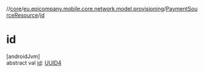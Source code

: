 //[core](../../../index.md)/[eu.epicompany.mobile.core.network.model.provisioning](../index.md)/[PaymentSourceResource](index.md)/[id](id.md)

# id

[androidJvm]\
abstract val [id](id.md): [UUID4](../../eu.epicompany.mobile.core.datatypes/index.md#545543244%2FClasslikes%2F-1060529556)
